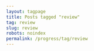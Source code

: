 ```yaml
---
layout: tagpage
title: Posts tagged "review"
tag: review
slug: review
robots: noindex
permalink: /progress/tag/review
---
```

